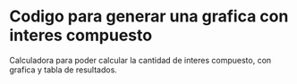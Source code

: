 # Codigo para generar una grafica con interes compuesto


Calculadora para poder calcular la cantidad de interes compuesto, con grafica y tabla de resultados.